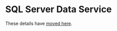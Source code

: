 # SQL Server Data Service

These details have [moved here](../UWP/services/sql-server-data-service.md).